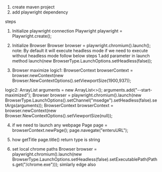 1. create maven project
2. add playwright dependency

steps
1. Initialize playwright connection
   Playwright playwright = Playwright.create();
   
2. Initialize Browser
   Browser browser = playwright.chromium().launch();
note: By default it will execute headless mode
   if we need to execute without headless mode follow below steps
   1.add parameter in launch method
     launch(new BrowserType.LaunchOptions.setHeadless(false));
 
3. Browser maximize
   logic1:
  BrowserContext browserContext = browser.newContext(new Browser.NewContextOptions().setViewportSize(1900,937));
   
  logic2:
  ArrayList<String> arguments = new ArrayList<>();
  arguments.add("--start-maximized");
  Browser browser = playwright.chromium().launch(new BrowserType.LaunchOptions().setChannel("msedge").setHeadless(false).setArgs(arguments));
  BrowserContext browserContext = browser.newContext(new Browser.NewContextOptions().setViewportSize(null));
   
4. if we need to launch any webpage 
  Page page = browserContext.newPage();
   page.navegate("enteruURL");
   
5. how getTitle
  page.title() 
   return type is string
   
6. set local chrome paths
   Browser browser = playwright.chromium().launch(new BrowserType.LaunchOptions.setHeadless(false).setExecutablePath(Paths.get("/chrome.exe")));
   simlarly edge also
   

